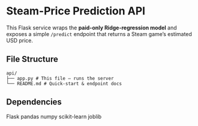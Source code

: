 # Steam-Price Prediction API

This Flask service wraps the **paid-only Ridge-regression model** and exposes a
simple `/predict` endpoint that returns a Steam game’s estimated USD price.

## File Structure
```text
api/
├── app.py # This file – runs the server
└── README.md # Quick-start & endpoint docs
```
## Dependencies

Flask
pandas
numpy
scikit-learn
joblib
